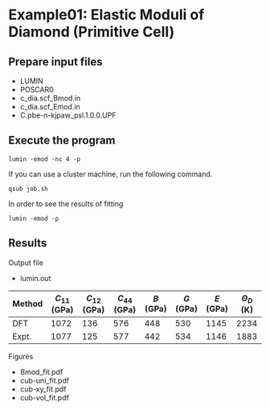 # Example01: Elastic Moduli of Diamond (Primitive Cell)

## Prepare input files
- LUMIN
- POSCAR0
- c_dia.scf_Bmod.in
- c_dia.scf_Emod.in
- C.pbe-n-kjpaw_psl.1.0.0.UPF

## Execute the program
```shell-session
lumin -emod -nc 4 -p
```
If you can use a cluster machine, run the following command.
```shell-session
qsub job.sh
```

In order to see the results of fitting
```shell-session
lumin -emod -p
```

## Results
Output file
- lumin.out

| Method | ${ C_{11} }$ (GPa)  | ${ C_{12} }$ (GPa) | ${ C_{44} }$ (GPa) |  ${B}$ (GPa)  |  ${G}$ (GPa)  |  ${E}$ (GPa)  | ${ \Theta_D }$ (K) |
| ----   | ----        | ----       | ----       | ----  | ----  | ----   | ----         |
| DFT    | 1072 | 136 | 576 | 448 | 530 | 1145 | 2234    |
| Expt.  | 1077 | 125 | 577 | 442 | 534 | 1146 | 1883    |

Figures
- Bmod_fit.pdf
- cub-uni_fit.pdf
- cub-xy_fit.pdf
- cub-vol_fit.pdf
